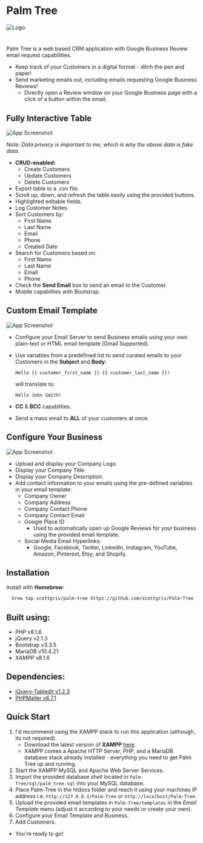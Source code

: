 # Palm Tree
![Logo](https://imgur.com/J7ApAiV.png)

#

Palm Tree is a web based CRM application with Google Business Review email request capabilities.

 * Keep track of your Customers in a digital format - ditch the pen and paper!
 * Send marketing emails out, including emails requesting Google Business Reviews!
    * Directly open a Review window on your Google Business page with a click of a button within the email.

## Fully Interactive Table

![App Screenshot](https://imgur.com/ec4MeEY.jpg)

*Note: Data privacy is important to me, which is why the above data is fake data.*

* **CRUD-enabled:**
    * Create Customers
    * Update Customers
    * Delete Customers
* Export table to a .csv file.
* Scroll up, down, and refresh the table easily using the provided buttons.
* Highlighted editable fields.
* Log Customer Notes.
* Sort Customers by:
    * First Name
    * Last Name
    * Email
    * Phone
    * Created Date
* Search for Customers based on:
    * First Name
    * Last Name
    * Email
    * Phone
* Check the **Send Email** box to send an email to the Customer.
* Mobile capabilties with Bootstrap.

## Custom Email Template

![App Screenshot](https://imgur.com/BifS2gK.jpg)

* Configure your Email Server to send Business emails using your own plain-text or HTML email template (Gmail Supported).
* Use variables from a predefined list to send curated emails to your Customers in the **Subject** and **Body**:

    ``Hello {{ customer_first_name }} {{ customer_last_name }}!``

    will translate to:

    ``Hello John Smith!``

* **CC** & **BCC** capabilties.
* Send a mass email to **ALL** of your customers at once.

## Configure Your Business

![App Screenshot](https://imgur.com/2TbykTe.jpg)

* Upload and display your Company Logo.
* Display your Company Title.
* Display your Company Description.
* Add contact information to your emails using the pre-defined variables in your email template:
    * Company Owner
    * Company Address
    * Company Contact Phone
    * Company Contact Email
    * Google Place ID
        * Used to automatically open up Google Reviews for your business using the provided email template.
    * Social Media Email Hyperlinks:
        * Google, Facebook, Twitter, LinkedIn, Instagram, YouTube, Amazon, Pinterest, Etsy, and Shopify.

## Installation

Install with **Homebrew**:

```bash
  brew tap scottgriv/palm-tree https://github.com/scottgriv/Palm-Tree
```

## Built using: 
* PHP v8.1.6
* jQuery v2.1.3 
* Bootstrap v3.3.5
* MariaDB v10.4.21
* XAMPP v8.1.6

## Dependencies: 

* [jQuery-Tabledit v1.2.3](https://github.com/markcell/jquery-tabledit)
* [PHPMailer v6.7.1](https://github.com/PHPMailer/PHPMailer/tree/5.2-stable)

## Quick Start

1. I'd recommend using the XAMPP stack to run this application (although, its not required).
    * Download the latest version of **XAMPP** [here](https://www.apachefriends.org/download.html).
    * XAMPP comes a Apache HTTP Server, PHP, and a MariaDB database stack already installed - everything you need to get Palm Tree up and running.
2. Start the XAMPP MySQL and Apache Web Server Services.
3. Import the provided database shell located in `Palm-Tree/sql/palm_tree.sql` into your MySQL database.
4. Place Palm-Tree in the htdocs folder and reach it using your machines IP address i.e. `http://127.0.0.1/Palm-Tree` or ``http://localhost/Palm-Tree``.
5. Upload the provided email templates in ``Palm-Tree/templates`` in the *Email Template* menu (adjust it according to your needs or create your own).
6. Configure your Email Template and Business.
7. Add Customers.

* You're ready to go!  
